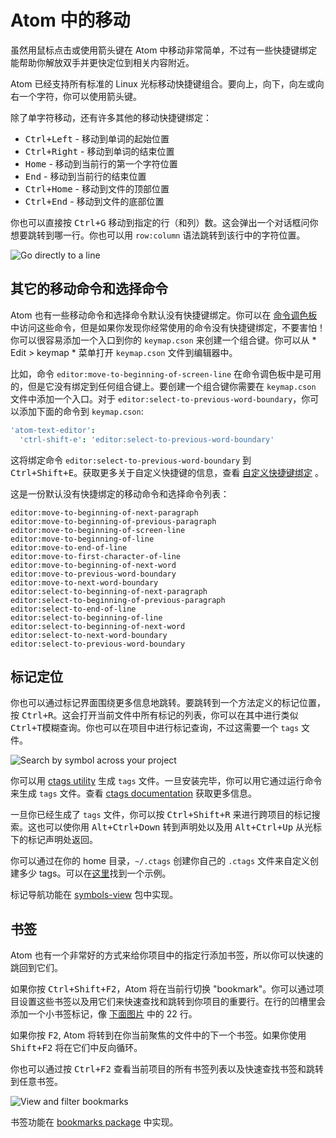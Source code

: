 # Atom 中的移动

虽然用鼠标点击或使用箭头键在 Atom 中移动非常简单，不过有一些快捷键绑定能帮助你解放双手并更快定位到相关内容附近。

Atom 已经支持所有标准的 Linux 光标移动快捷键组合。要向上，向下，向左或向右一个字符，你可以使用箭头键。

除了单字符移动，还有许多其他的移动快捷键绑定：

* <kbd>Ctrl+Left</kbd> - 移动到单词的起始位置
* <kbd>Ctrl+Right</kbd> - 移动到单词的结束位置
* <kbd>Home</kbd> - 移动到当前行的第一个字符位置
* <kbd>End</kbd> - 移动到当前行的结束位置
* <kbd>Ctrl+Home</kbd> - 移动到文件的顶部位置
* <kbd>Ctrl+End</kbd> - 移动到文件的底部位置

你也可以直接按 <kbd>Ctrl+G</kbd> 移动到指定的行（和列）数。这会弹出一个对话框问你想要跳转到哪一行。你也可以用 `row:column` 语法跳转到该行中的字符位置。

![Go directly to a line](https://flight-manual.atom.io/using-atom/images/goto.png)

## 其它的移动命令和选择命令

Atom 也有一些移动命令和选择命令默认没有快捷键绑定。你可以在 [命令调色板](/linux/chapter1/atom-basics?id=命令调色板) 中访问这些命令，但是如果你发现你经常使用的命令没有快捷键绑定，不要害怕！你可以很容易添加一个入口到你的 `keymap.cson` 来创建一个组合键。你可以从 * Edit > keymap * 菜单打开 `keymap.cson` 文件到编辑器中。

比如，命令 `editor:move-to-beginning-of-screen-line` 在命令调色板中是可用的，但是它没有绑定到任何组合键上。要创建一个组合键你需要在 `keymap.cson` 文件中添加一个入口。对于 `editor:select-to-previous-word-boundary`，你可以添加下面的命令到 `keymap.cson`:

```cson
'atom-text-editor':
  'ctrl-shift-e': 'editor:select-to-previous-word-boundary'
```

这将绑定命令 `editor:select-to-previous-word-boundary` 到 <kbd>Ctrl+Shift+E</kbd>。获取更多关于自定义快捷键的信息，查看 [自定义快捷键绑定](linux/chapter2/basic-customization?id=自定义快捷键绑定) 。

这是一份默认没有快捷绑定的移动命令和选择命令列表：

```
editor:move-to-beginning-of-next-paragraph
editor:move-to-beginning-of-previous-paragraph
editor:move-to-beginning-of-screen-line
editor:move-to-beginning-of-line
editor:move-to-end-of-line
editor:move-to-first-character-of-line
editor:move-to-beginning-of-next-word
editor:move-to-previous-word-boundary
editor:move-to-next-word-boundary
editor:select-to-beginning-of-next-paragraph
editor:select-to-beginning-of-previous-paragraph
editor:select-to-end-of-line
editor:select-to-beginning-of-line
editor:select-to-beginning-of-next-word
editor:select-to-next-word-boundary
editor:select-to-previous-word-boundary
```

## 标记定位

你也可以通过标记界面围绕更多信息地跳转。要跳转到一个方法定义的标记位置，按 <kbd>Ctrl+R</kbd>。这会打开当前文件中所有标记的列表，你可以在其中进行类似 <kbd>Ctrl+T</kbd>模糊查询。你也可以在项目中进行标记查询，不过这需要一个 `tags` 文件。

![Search by symbol across your project](https://flight-manual.atom.io/using-atom/images/symbol.png)

你可以用 [ctags utility](https://ctags.io/) 生成 `tags` 文件。一旦安装完毕，你可以用它通过运行命令来生成 `tags` 文件。查看 [ctags documentation](https://docs.ctags.io/en/latest/) 获取更多信息。

一旦你已经生成了 `tags` 文件，你可以按 <kbd>Ctrl+Shift+R</kbd> 来进行跨项目的标记搜索。这也可以使你用 <kbd>Alt+Ctrl+Down</kbd> 转到声明处以及用 <kbd>Alt+Ctrl+Up</kbd> 从光标下的标记声明处返回。

你可以通过在你的 home 目录，`~/.ctags` 创建你自己的 `.ctags` 文件来自定义创建多少 tags。可以在[这里](https://github.com/atom/symbols-view/blob/master/lib/ctags-config)找到一个示例。

标记导航功能在 [symbols-view](https://github.com/atom/symbols-view) 包中实现。

## 书签

Atom 也有一个非常好的方式来给你项目中的指定行添加书签，所以你可以快速的跳回到它们。

如果你按 <kbd>Ctrl+Shift+F2</kbd>，Atom 将在当前行切换 "bookmark"。你可以通过项目设置这些书签以及用它们来快速查找和跳转到你项目的重要行。在行的凹槽里会添加一个小书签标记，像 [下面图片](/linux/chapter2/moving-in-atom?id=bookmarks-image) 中的 22 行。

如果你按 <kbd>F2</kbd>, Atom 将转到在你当前聚焦的文件中的下一个书签。如果你使用 <kbd>Shift+F2</kbd> 将在它们中反向循环。

你也可以通过按 <kbd>Ctrl+F2</kbd> 查看当前项目的所有书签列表以及快速查找书签和跳转到任意书签。

<a id="bookmarks-image"></a>
![View and filter bookmarks](https://flight-manual.atom.io/using-atom/images/bookmarks.png)

书签功能在 [bookmarks package](https://github.com/atom/bookmarks) 中实现。
